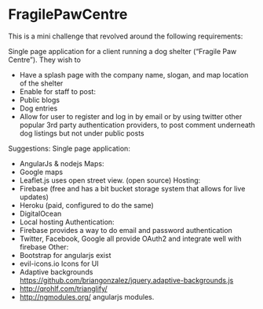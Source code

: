 # FragilePawCentre
This is a mini challenge that revolved around the following requirements:

Single page application for a client running a dog shelter (“Fragile Paw Centre”). They wish to 
-	Have a splash page with the company name, slogan, and map location of the shelter
-	Enable for staff to post:
 -	Public blogs
 -	Dog entries
-	Allow for user to register and log in by email or by using twitter other popular 3rd party authentication providers, to post comment underneath dog listings but not under public posts

Suggestions:
Single page application:
-	AngularJs & nodejs
Maps:
-	Google maps
-	Leaflet.js uses open street view. (open source) 
Hosting:
-	Firebase (free and has a bit bucket storage system that allows for live updates) 
-	Heroku (paid, configured to do the same)
-	DigitalOcean
-	Local hosting
 Authentication:
-	Firebase provides a way to do email and password authentication
- Twitter, Facebook, Google all provide OAuth2 and integrate well with firebase
Other:
-	Bootstrap for angularjs exist
-	evil-icons.io Icons for UI
-	Adaptive backgrounds https://github.com/briangonzalez/jquery.adaptive-backgrounds.js
-	http://qrohlf.com/trianglify/
-	http://ngmodules.org/ angularjs modules. 	
